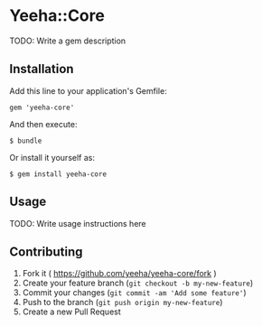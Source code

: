 # Yeeha::Core

TODO: Write a gem description

## Installation

Add this line to your application's Gemfile:

    gem 'yeeha-core'

And then execute:

    $ bundle

Or install it yourself as:

    $ gem install yeeha-core

## Usage

TODO: Write usage instructions here

## Contributing

1. Fork it ( https://github.com/yeeha/yeeha-core/fork )
2. Create your feature branch (`git checkout -b my-new-feature`)
3. Commit your changes (`git commit -am 'Add some feature'`)
4. Push to the branch (`git push origin my-new-feature`)
5. Create a new Pull Request
